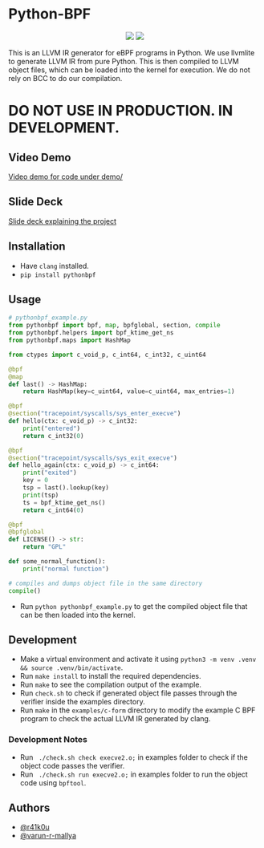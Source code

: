 # Python-BPF
<p align="center">
<a href="https://www.python.org/downloads/release/python-3080/"><img src="https://img.shields.io/badge/python-3.8-blue.svg"></a>
<a href="https://pypi.org/project/pythonbpf"><img src="https://badge.fury.io/py/pythonbpf.svg"></a>
</p>

This is an LLVM IR generator for eBPF programs in Python. We use llvmlite to generate LLVM IR from pure Python. This is then compiled to LLVM object files, which can be loaded into the kernel for execution. We do not rely on BCC to do our compilation.

# DO NOT USE IN PRODUCTION. IN DEVELOPMENT.

## Video Demo
[Video demo for code under demo/](https://youtu.be/eMyLW8iWbks)

## Slide Deck
[Slide deck explaining the project](https://docs.google.com/presentation/d/1DsWDIVrpJhM4RgOETO9VWqUtEHo3-c7XIWmNpi6sTSo/edit?usp=sharing)

##  Installation
- Have `clang` installed.
- `pip install pythonbpf`

## Usage
```python
# pythonbpf_example.py
from pythonbpf import bpf, map, bpfglobal, section, compile
from pythonbpf.helpers import bpf_ktime_get_ns
from pythonbpf.maps import HashMap

from ctypes import c_void_p, c_int64, c_int32, c_uint64

@bpf
@map
def last() -> HashMap:
    return HashMap(key=c_uint64, value=c_uint64, max_entries=1)

@bpf
@section("tracepoint/syscalls/sys_enter_execve")
def hello(ctx: c_void_p) -> c_int32:
    print("entered")
    return c_int32(0)

@bpf
@section("tracepoint/syscalls/sys_exit_execve")
def hello_again(ctx: c_void_p) -> c_int64:
    print("exited")
    key = 0
    tsp = last().lookup(key)
    print(tsp)
    ts = bpf_ktime_get_ns()
    return c_int64(0)

@bpf
@bpfglobal
def LICENSE() -> str:
    return "GPL"

def some_normal_function():
    print("normal function")

# compiles and dumps object file in the same directory
compile()
```
- Run `python pythonbpf_example.py` to get the compiled object file that can be then loaded into the kernel.

## Development
- Make a virtual environment and activate it using `python3 -m venv .venv && source .venv/bin/activate`.  
- Run `make install` to install the required dependencies.  
- Run `make` to see the compilation output of the example.  
- Run `check.sh` to check if generated object file passes through the verifier inside the examples directory.  
- Run `make` in the `examples/c-form` directory to modify the example C BPF program to check the actual LLVM IR generated by clang.

### Development Notes
- Run ` ./check.sh check execve2.o;` in examples folder to check if the object code passes the verifier.
- Run ` ./check.sh run execve2.o;` in examples folder to run the object code using `bpftool`.

## Authors
- [@r41k0u](https://github.com/r41k0u)
- [@varun-r-mallya](https://github.com/varun-r-mallya)
